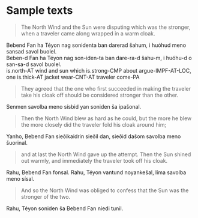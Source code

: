 # Sample texts

> The North Wind and the Sun were disputing which was the stronger, when a traveler came along wrapped in a warm cloak.

Bebend Fan ha Téyon nag sonidenta ban darerad šahum, i huóhud meno sansad savol buolel.\
Beben-d Fan ha Téyon nag son-iden-ta ban dare-ra-d šahu-m, i huóhu-d o san-sa-d savol buolel.\
is.north-AT wind and sun which is.strong-CMP about argue-IMPF-AT-LOC, one is.thick-AT jacket wear-CNT-AT traveler come-PA

> They agreed that the one who first succeeded in making the traveler take his cloak off should be considered stronger than the other.

Senmen savolba meno sísbid yan soniden ša ipašonal.

> Then the North Wind blew as hard as he could, but the more he blew the more closely did the traveler fold his cloak around him;

Yanho, Bebend Fan sieðikaidrin sieðil dan, sieðid dašom savolba meno šuorinal.

> and at last the North Wind gave up the attempt. Then the Sun shined out warmly, and immediately the traveler took off his cloak.

Rahu, Bebend Fan fonsal. Rahu, Téyon vantund noyankešal, líma savolba meno sísal.

> And so the North Wind was obliged to confess that the Sun was the stronger of the two.

Rahu, Téyon soniden ša Bebend Fan niedi tunil.
